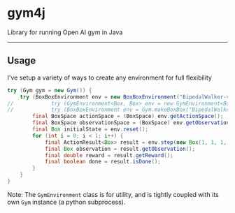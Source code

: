 # gym4j
Library for running Open AI gym in Java

---
## Usage

I've setup a variety of ways to create any environment for full flexibility 
```Java
try (Gym gym = new Gym()) {
    try (BoxBoxEnvironment env = new BoxBoxEnvironment("BipedalWalker-v2", gym)) {
//            try (GymEnvironment<Box, Box> env = new GymEnvironment<Box,Box>("BipedalWalker-v2")) {
//            try (BoxBoxEnvironment env = Gym.makeBoxBox("BipedalWalker-v2", gym)) {
        final BoxSpace actionSpace = (BoxSpace) env.getActionSpace();
        final BoxSpace observationSpace = (BoxSpace) env.getObservationSpace();
        final Box initialState = env.reset();
        for (int i = 0; i < 1; i++) {
            final ActionResult<Box> result = env.step(new Box(1, 1, 1, 1));
            final Box observation = result.getObservation();
            final double reward = result.getReward();
            final boolean done = result.isDone();
        }
    }
}
```

Note: The `GymEnvironment` class is for utility, and is tightly coupled with its own `Gym` instance (a python subprocess).
